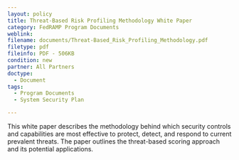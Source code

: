 ```yaml
---
layout: policy   
title: Threat-Based Risk Profiling Methodology White Paper
category: FedRAMP Program Documents
weblink:
filename: documents/Threat-Based_Risk_Profiling_Methodology.pdf
filetype: pdf
fileinfo: PDF - 506KB
condition: new
partner: All Partners
doctype:
  - Document
tags:
  - Program Documents
  - System Security Plan

---
```

This white paper describes the methodology behind which security controls and capabilities are most effective to protect, detect, and respond to current prevalent threats. The paper outlines the threat-based scoring approach and its potential applications. 
